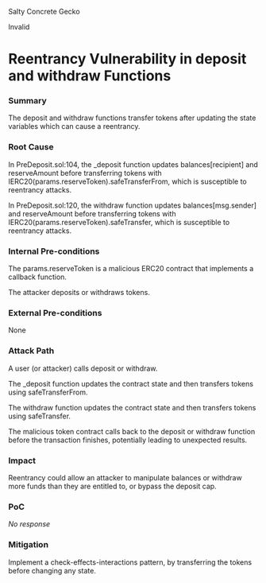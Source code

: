 Salty Concrete Gecko

Invalid

# Reentrancy Vulnerability in deposit and withdraw Functions

### Summary

The deposit and withdraw functions transfer tokens after updating the state variables which can cause a reentrancy.

### Root Cause

In PreDeposit.sol:104, the _deposit function updates balances[recipient] and reserveAmount before transferring tokens with IERC20(params.reserveToken).safeTransferFrom, which is susceptible to reentrancy attacks.

In PreDeposit.sol:120, the withdraw function updates balances[msg.sender] and reserveAmount before transferring tokens with IERC20(params.reserveToken).safeTransfer, which is susceptible to reentrancy attacks.

### Internal Pre-conditions

The params.reserveToken is a malicious ERC20 contract that implements a callback function.

The attacker deposits or withdraws tokens.

### External Pre-conditions

None

### Attack Path

A user (or attacker) calls deposit or withdraw.

The _deposit function updates the contract state and then transfers tokens using safeTransferFrom.

The withdraw function updates the contract state and then transfers tokens using safeTransfer.

The malicious token contract calls back to the deposit or withdraw function before the transaction finishes, potentially leading to unexpected results.

### Impact

Reentrancy could allow an attacker to manipulate balances or withdraw more funds than they are entitled to, or bypass the deposit cap.

### PoC

_No response_

### Mitigation

Implement a check-effects-interactions pattern, by transferring the tokens before changing any state.